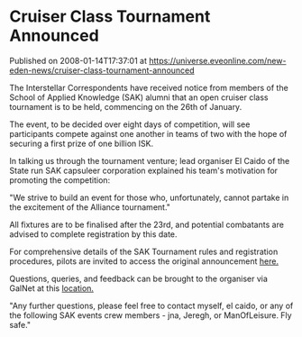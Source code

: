# Cruiser Class Tournament Announced
Published on 2008-01-14T17:37:01 at https://universe.eveonline.com/new-eden-news/cruiser-class-tournament-announced

The Interstellar Correspondents have received notice from members of the School of Applied Knowledge (SAK) alumni that an open cruiser class tournament is to be held, commencing on the 26th of January. 

The event, to be decided over eight days of competition, will see participants compete against one another in teams of two with the hope of securing a first prize of one billion ISK. 

In talking us through the tournament venture; lead organiser El Caido of the State run SAK capsuleer corporation explained his team's motivation for promoting the competition: 

"We strive to build an event for those who, unfortunately, cannot partake in the excitement of the Alliance tournament." 

All fixtures are to be finalised after the 23rd, and potential combatants are advised to complete registration by this date. 

For comprehensive details of the SAK Tournament rules and registration procedures, pilots are invited to access the original announcement [here.](http://sakevents.blogspot.com)

Questions, queries, and feedback can be brought to the organiser via GalNet at this [location.](http://myeve.eve-online.com/ingameboard.asp?a=topic&threadID=677044 )

"Any further questions, please feel free to contact myself, el caido, or any of the following SAK events crew members - jna, Jeregh, or ManOfLeisure. Fly safe."

